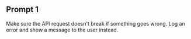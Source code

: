 ## Prompt 1
Make sure the API request doesn't break if something goes wrong. Log an error and show a message to the user instead.
